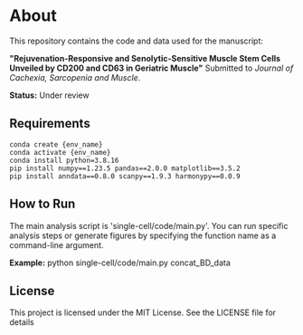 # About

This repository contains the code and data used for the manuscript:

**"Rejuvenation-Responsive and Senolytic-Sensitive Muscle Stem Cells Unveiled by CD200 and CD63 in Geriatric Muscle"**
Submitted to *Journal of Cachexia, Sarcopenia and Muscle*.

**Status:** Under review

## Requirements
```
conda create {env_name}
conda activate {env_name} 
conda install python=3.8.16 
pip install numpy==1.23.5 pandas==2.0.0 matplotlib==3.5.2
pip install anndata==0.8.0 scanpy==1.9.3 harmonypy==0.0.9
```

## How to Run
The main analysis script is 'single-cell/code/main.py'.
You can run specific analysis steps or generate figures by specifying the function name as a command-line argument.

**Example:**
python single-cell/code/main.py concat_BD_data

## License
This project is licensed under the MIT License. See the LICENSE file for details
